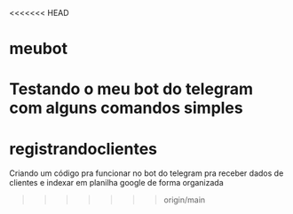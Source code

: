 <<<<<<< HEAD
# meubot
Testando o meu bot do telegram com alguns comandos simples
=======
# registrandoclientes
Criando um código pra funcionar no bot do telegram pra receber dados de clientes e indexar em planilha google de forma organizada
>>>>>>> origin/main
